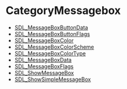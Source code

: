 # CategoryMessagebox

<!-- DO NOT HAND-EDIT CATEGORY LISTS, THEY ARE AUTOGENERATED AND WILL BE OVERWRITTEN, BASED ON TAGS IN INDIVIDUAL PAGE FOOTERS. EDIT THOSE INSTEAD. -->
<!-- BEGIN CATEGORY LIST -->
- [SDL_MessageBoxButtonData](SDL_MessageBoxButtonData)
- [SDL_MessageBoxButtonFlags](SDL_MessageBoxButtonFlags)
- [SDL_MessageBoxColor](SDL_MessageBoxColor)
- [SDL_MessageBoxColorScheme](SDL_MessageBoxColorScheme)
- [SDL_MessageBoxColorType](SDL_MessageBoxColorType)
- [SDL_MessageBoxData](SDL_MessageBoxData)
- [SDL_MessageBoxFlags](SDL_MessageBoxFlags)
- [SDL_ShowMessageBox](SDL_ShowMessageBox)
- [SDL_ShowSimpleMessageBox](SDL_ShowSimpleMessageBox)
<!-- END CATEGORY LIST -->

